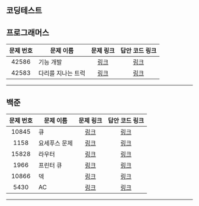 코딩테스트
----------

프로그래머스
----------
| 문제 번호 | 문제 이름 | 문제 링크 | 답안 코드 링크 |
|:---:|---|:---:|:---:|
| 42586 | 기능 개발 | [링크](https://school.programmers.co.kr/learn/courses/30/lessons/42586) | [링크](https://github.com/nicky-day/CodingTest/blob/main/src/main/java/org/example/queue/programmers/001-%EA%B8%B0%EB%8A%A5_%EA%B0%9C%EB%B0%9C.java) |
| 42583 | 다리를 지나는 트럭 | [링크](https://school.programmers.co.kr/learn/courses/30/lessons/42583) | [링크](https://github.com/nicky-day/CodingTest/blob/main/src/main/java/org/example/queue/programmers/002-%EB%8B%A4%EB%A6%AC%EB%A5%BC_%EC%A7%80%EB%82%98%EB%8A%94_%ED%8A%B8%EB%9F%AD.java) |
----------

백준
------------
| 문제 번호 | 문제 이름 | 문제 링크 | 답안 코드 링크 |
|:---:|---|:---:|:---:|
| 10845 | 큐 | [링크](https://www.acmicpc.net/problem/1084) | [링크](https://github.com/nicky-day/CodingTest/blob/main/src/main/java/org/example/queue/boj/003-%ED%81%90.java) |
| 1158 | 요세푸스 문제 | [링크](https://www.acmicpc.net/problem/1158) | [링크](https://github.com/nicky-day/CodingTest/blob/main/src/main/java/org/example/queue/boj/004-%EC%9A%94%EC%84%B8%ED%91%B8%EC%8A%A4_%EB%AC%B8%EC%A0%9C.java) |
| 15828 | 라우터 | [링크](https://www.acmicpc.net/problem/15828) | [링크](https://github.com/nicky-day/CodingTest/blob/main/src/main/java/org/example/queue/boj/005-Router.java) |
| 1966 | 프린터 큐 | [링크](https://www.acmicpc.net/problem/1966) | [링크](https://github.com/nicky-day/CodingTest/blob/main/src/main/java/org/example/queue/boj/006-%ED%94%84%EB%A6%B0%ED%84%B0_%ED%81%90.java) |
| 10866 | 덱 | [링크](https://www.acmicpc.net/problem/10866) | [링크](https://github.com/nicky-day/CodingTest/blob/main/src/main/java/org/example/queue/boj/009-%EB%8D%B1.java) |
| 5430 | AC | [링크](https://www.acmicpc.net/problem/5430) | [링크](https://github.com/nicky-day/CodingTest/blob/main/src/main/java/org/example/queue/boj/010-AC.java) |
----------
